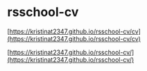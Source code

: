 # rsschool-cv

[https://kristinat2347.github.io/rsschool-cv/cv](https://kristinat2347.github.io/rsschool-cv/cv)

[https://kristinat2347.github.io/rsschool-cv/](https://kristinat2347.github.io/rsschool-cv/)